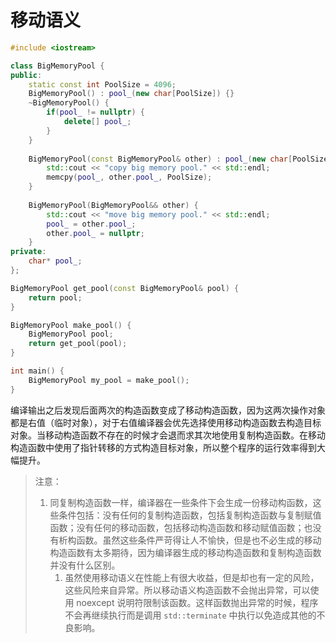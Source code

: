# 移动语义

```c++
#include <iostream>

class BigMemoryPool {
public:
    static const int PoolSize = 4096;
    BigMemoryPool() : pool_(new char[PoolSize]) {}
    ~BigMemoryPool() {
        if(pool_ != nullptr) {
            delete[] pool_;
        }
    }
    
    BigMemoryPool(const BigMemoryPool& other) : pool_(new char[PoolSize]) {
        std::cout << "copy big memory pool." << std::endl;
        memcpy(pool_, other.pool_, PoolSize);
    }
    
    BigMemoryPool(BigMemoryPool&& other) {
        std::cout << "move big memory pool." << std::endl;
        pool_ = other.pool_;
        other.pool_ = nullptr;
    }
private:
    char* pool_;
};

BigMemoryPool get_pool(const BigMemoryPool& pool) {
    return pool;
}

BigMemoryPool make_pool() {
    BigMemoryPool pool;
    return get_pool(pool);
}

int main() {
    BigMemoryPool my_pool = make_pool();
}
```

编译输出之后发现后面两次的构造函数变成了移动构造函数，因为这两次操作对象都是右值（临时对象），对于右值编译器会优先选择使用移动构造函数去构造目标对象。当移动构造函数不存在的时候才会退而求其次地使用复制构造函数。在移动构造函数中使用了指针转移的方式构造目标对象，所以整个程序的运行效率得到大幅提升。

> 注意：
>
> 1. 同复制构造函数一样，编译器在一些条件下会生成一份移动构函数，这些条件包括：没有任何的复制构造函数，包括复制构造函数与复制赋值函数；没有任何的移动函数，包括移动构造函数和移动赋值函数；也没有析构函数。虽然这些条件严苛得让人不愉快，但是也不必生成的移动构造函数有太多期待，因为编译器生成的移动构造函数和复制构造函数并没有什么区别。
>    1. 虽然使用移动语义在性能上有很大收益，但是却也有一定的风险，这些风险来自异常。所以移动语义构造函数不会抛出异常，可以使用 noexcept 说明符限制该函数。这样函数抛出异常的时候，程序不会再继续执行而是调用 `std::terminate` 中执行以免造成其他的不良影响。